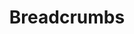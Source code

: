 ---
layout: page
title: Breadcrumbs
description: Lorem ipsum dolor sit amet, consectetur adipiscing elit, sed do eiusmod tempor incididunt ut labore et dolore magna aliqua. Ut enim ad minim veniam, quis nostrud exercitation ullamco laboris nisi ut aliquip ex ea commodo consequat.
group: components
permalink: /docs/components/breadcrumbs
status: Work in Progress
owner: macklin.hartley
---